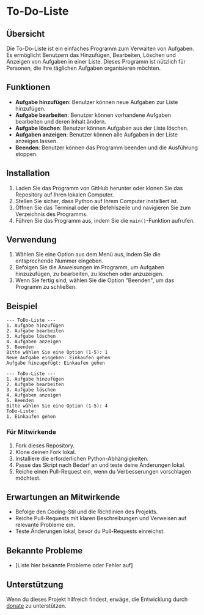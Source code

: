 # To-Do-Liste

## Übersicht
Die To-Do-Liste ist ein einfaches Programm zum Verwalten von Aufgaben. Es ermöglicht Benutzern das Hinzufügen, Bearbeiten, Löschen und Anzeigen von Aufgaben in einer Liste. Dieses Programm ist nützlich für Personen, die ihre täglichen Aufgaben organisieren möchten.

## Funktionen
- **Aufgabe hinzufügen**: Benutzer können neue Aufgaben zur Liste hinzufügen.
- **Aufgabe bearbeiten**: Benutzer können vorhandene Aufgaben bearbeiten und deren Inhalt ändern.
- **Aufgabe löschen**: Benutzer können Aufgaben aus der Liste löschen.
- **Aufgaben anzeigen**: Benutzer können alle Aufgaben in der Liste anzeigen lassen.
- **Beenden**: Benutzer können das Programm beenden und die Ausführung stoppen.

## Installation
1. Laden Sie das Programm von GitHub herunter oder klonen Sie das Repository auf Ihren lokalen Computer.
2. Stellen Sie sicher, dass Python auf Ihrem Computer installiert ist.
3. Öffnen Sie das Terminal oder die Befehlszeile und navigieren Sie zum Verzeichnis des Programms.
4. Führen Sie das Programm aus, indem Sie die `main()`-Funktion aufrufen.

## Verwendung
1. Wählen Sie eine Option aus dem Menü aus, indem Sie die entsprechende Nummer eingeben.
2. Befolgen Sie die Anweisungen im Programm, um Aufgaben hinzuzufügen, zu bearbeiten, zu löschen oder anzuzeigen.
3. Wenn Sie fertig sind, wählen Sie die Option "Beenden", um das Programm zu schließen.

## Beispiel
```
--- ToDo-Liste ---
1. Aufgabe hinzufügen
2. Aufgabe bearbeiten
3. Aufgabe löschen
4. Aufgaben anzeigen
5. Beenden
Bitte wählen Sie eine Option (1-5): 1
Neue Aufgabe eingeben: Einkaufen gehen
Aufgabe hinzugefügt: Einkaufen gehen

--- ToDo-Liste ---
1. Aufgabe hinzufügen
2. Aufgabe bearbeiten
3. Aufgabe löschen
4. Aufgaben anzeigen
5. Beenden
Bitte wählen Sie eine Option (1-5): 4
ToDo-Liste:
1. Einkaufen gehen
```

### Für Mitwirkende

1. Fork dieses Repository.
2. Klone deinen Fork lokal.
3. Installiere die erforderlichen Python-Abhängigkeiten.
4. Passe das Skript nach Bedarf an und teste deine Änderungen lokal.
5. Reiche einen Pull-Request ein, wenn du Verbesserungen vorschlagen möchtest.

## Erwartungen an Mitwirkende

- Befolge den Coding-Stil und die Richtlinien des Projekts.
- Reiche Pull-Requests mit klaren Beschreibungen und Verweisen auf relevante Probleme ein.
- Teste Änderungen lokal, bevor du Pull-Requests einreichst.

## Bekannte Probleme

- [Liste hier bekannte Probleme oder Fehler auf]

## Unterstützung

Wenn du dieses Projekt hilfreich findest, erwäge, die Entwicklung durch  [donate](https://www.paypal.com/donate/?hosted_button_id=4S77QGBW6FT3W)  zu unterstützen.

